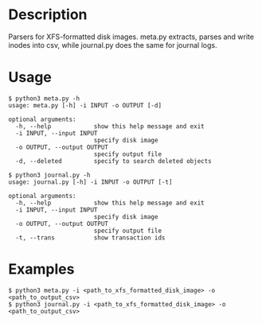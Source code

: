# Description

Parsers for XFS-formatted disk images. meta.py extracts, parses and write inodes into csv, while journal.py does the same for journal logs.

# Usage

```
$ python3 meta.py -h
usage: meta.py [-h] -i INPUT -o OUTPUT [-d]

optional arguments:
  -h, --help            show this help message and exit
  -i INPUT, --input INPUT
                        specify disk image
  -o OUTPUT, --output OUTPUT
                        specify output file
  -d, --deleted         specify to search deleted objects

$ python3 journal.py -h
usage: journal.py [-h] -i INPUT -o OUTPUT [-t]

optional arguments:
  -h, --help            show this help message and exit
  -i INPUT, --input INPUT
                        specify disk image
  -o OUTPUT, --output OUTPUT
                        specify output file
  -t, --trans           show transaction ids
```

# Examples

```
$ python3 meta.py -i <path_to_xfs_formatted_disk_image> -o <path_to_output_csv>
$ python3 journal.py -i <path_to_xfs_formatted_disk_image> -o <path_to_output_csv>
```